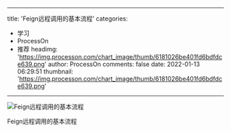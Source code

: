 
---
title: 'Feign远程调用的基本流程'
categories: 
 - 学习
 - ProcessOn
 - 推荐
headimg: 'https://img.processon.com/chart_image/thumb/6181026be401fd6bdfdce639.png'
author: ProcessOn
comments: false
date: 2022-01-13 06:29:51
thumbnail: 'https://img.processon.com/chart_image/thumb/6181026be401fd6bdfdce639.png'
---

<div>   
<img class="thumb" alt="Feign远程调用的基本流程" src="https://img.processon.com/chart_image/thumb/6181026be401fd6bdfdce639.png" referrerpolicy="no-referrer">
<p>Feign远程调用的基本流程</p>  
</div>
            